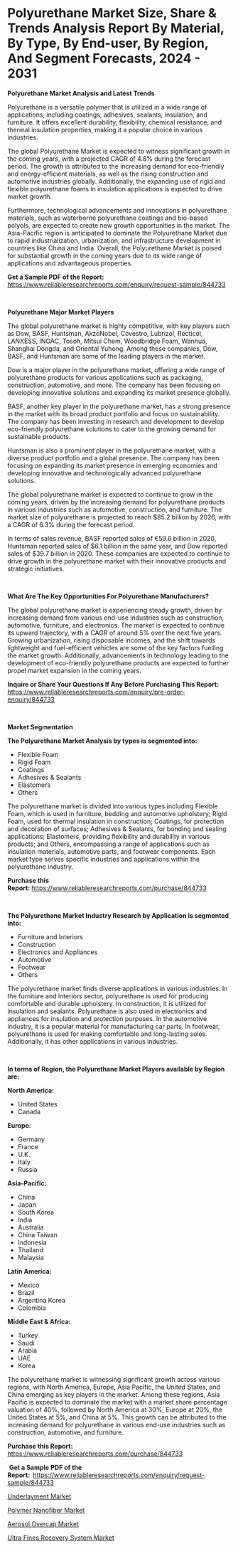 <p><h1>Polyurethane Market Size, Share & Trends Analysis Report By Material, By Type, By End-user, By Region, And Segment Forecasts, 2024 - 2031</h1></p><p><strong>Polyurethane Market Analysis and Latest Trends</strong></p>
<p><p>Polyurethane is a versatile polymer that is utilized in a wide range of applications, including coatings, adhesives, sealants, insulation, and furniture. It offers excellent durability, flexibility, chemical resistance, and thermal insulation properties, making it a popular choice in various industries.</p><p>The global Polyurethane Market is expected to witness significant growth in the coming years, with a projected CAGR of 4.8% during the forecast period. The growth is attributed to the increasing demand for eco-friendly and energy-efficient materials, as well as the rising construction and automotive industries globally. Additionally, the expanding use of rigid and flexible polyurethane foams in insulation applications is expected to drive market growth.</p><p>Furthermore, technological advancements and innovations in polyurethane materials, such as waterborne polyurethane coatings and bio-based polyols, are expected to create new growth opportunities in the market. The Asia-Pacific region is anticipated to dominate the Polyurethane Market due to rapid industrialization, urbanization, and infrastructure development in countries like China and India. Overall, the Polyurethane Market is poised for substantial growth in the coming years due to its wide range of applications and advantageous properties.</p></p>
<p><strong>Get a Sample PDF of the Report:&nbsp;</strong> <a href="https://www.reliableresearchreports.com/enquiry/request-sample/844733">https://www.reliableresearchreports.com/enquiry/request-sample/844733</a></p>
<p>&nbsp;</p>
<p><strong>Polyurethane Major Market Players</strong></p>
<p><p>The global polyurethane market is highly competitive, with key players such as Dow, BASF, Huntsman, AkzoNobel, Covestro, Lubrizol, Recticel, LANXESS, INOAC, Tosoh, Mitsui Chem, Woodbridge Foam, Wanhua, Shanghai Dongda, and Oriental Yuhong. Among these companies, Dow, BASF, and Huntsman are some of the leading players in the market.</p><p>Dow is a major player in the polyurethane market, offering a wide range of polyurethane products for various applications such as packaging, construction, automotive, and more. The company has been focusing on developing innovative solutions and expanding its market presence globally.</p><p>BASF, another key player in the polyurethane market, has a strong presence in the market with its broad product portfolio and focus on sustainability. The company has been investing in research and development to develop eco-friendly polyurethane solutions to cater to the growing demand for sustainable products.</p><p>Huntsman is also a prominent player in the polyurethane market, with a diverse product portfolio and a global presence. The company has been focusing on expanding its market presence in emerging economies and developing innovative and technologically advanced polyurethane solutions.</p><p>The global polyurethane market is expected to continue to grow in the coming years, driven by the increasing demand for polyurethane products in various industries such as automotive, construction, and furniture. The market size of polyurethane is projected to reach $85.2 billion by 2026, with a CAGR of 6.3% during the forecast period.</p><p>In terms of sales revenue, BASF reported sales of €59.6 billion in 2020, Huntsman reported sales of $6.1 billion in the same year, and Dow reported sales of $39.7 billion in 2020. These companies are expected to continue to drive growth in the polyurethane market with their innovative products and strategic initiatives.</p></p>
<p>&nbsp;</p>
<p><strong>What Are The Key Opportunities For Polyurethane Manufacturers?</strong></p>
<p><p>The global polyurethane market is experiencing steady growth, driven by increasing demand from various end-use industries such as construction, automotive, furniture, and electronics. The market is expected to continue its upward trajectory, with a CAGR of around 5% over the next five years. Growing urbanization, rising disposable incomes, and the shift towards lightweight and fuel-efficient vehicles are some of the key factors fuelling the market growth. Additionally, advancements in technology leading to the development of eco-friendly polyurethane products are expected to further propel market expansion in the coming years.</p></p>
<p><strong>Inquire or Share Your Questions If Any Before Purchasing This Report:</strong> <a href="https://www.reliableresearchreports.com/enquiry/pre-order-enquiry/844733">https://www.reliableresearchreports.com/enquiry/pre-order-enquiry/844733</a></p>
<p>&nbsp;</p>
<p><strong>Market Segmentation</strong></p>
<p><strong>The Polyurethane Market Analysis by types is segmented into:</strong></p>
<p><ul><li>Flexible Foam</li><li>Rigid Foam</li><li>Coatings</li><li>Adhesives & Sealants</li><li>Elastomers</li><li>Others</li></ul></p>
<p><p>The polyurethane market is divided into various types including Flexible Foam, which is used in furniture, bedding and automotive upholstery; Rigid Foam, used for thermal insulation in construction; Coatings, for protection and decoration of surfaces; Adhesives & Sealants, for bonding and sealing applications; Elastomers, providing flexibility and durability in various products; and Others, encompassing a range of applications such as insulation materials, automotive parts, and footwear components. Each market type serves specific industries and applications within the polyurethane industry.</p></p>
<p><strong>Purchase this Report:&nbsp;</strong><a href="https://www.reliableresearchreports.com/purchase/844733">https://www.reliableresearchreports.com/purchase/844733</a></p>
<p>&nbsp;</p>
<p><strong>The Polyurethane Market Industry Research by Application is segmented into:</strong></p>
<p><ul><li>Furniture and Interiors</li><li>Construction</li><li>Electronics and Appliances</li><li>Automotive</li><li>Footwear</li><li>Others</li></ul></p>
<p><p>The polyurethane market finds diverse applications in various industries. In the furniture and interiors sector, polyurethane is used for producing comfortable and durable upholstery. In construction, it is utilized for insulation and sealants. Polyurethane is also used in electronics and appliances for insulation and protection purposes. In the automotive industry, it is a popular material for manufacturing car parts. In footwear, polyurethane is used for making comfortable and long-lasting soles. Additionally, it has other applications in various industries.</p></p>
<p>&nbsp;</p>
<p><strong>In terms of Region, the Polyurethane Market Players available by Region are:</strong></p>
<p>
    <p> <strong> North America: </strong>
        <ul>
            <li>United States</li>
            <li>Canada</li>
        </ul>
        </p> 
    <p> <strong> Europe: </strong>
        <ul>
            <li>Germany</li>
            <li>France</li>
            <li>U.K.</li>
            <li>Italy</li>
            <li>Russia</li>
        </ul>
        </p> 
    <p> <strong> Asia-Pacific: </strong>
        <ul>
            <li>China</li>
            <li>Japan</li>
            <li>South Korea</li>
            <li>India</li>
            <li>Australia</li>
            <li>China Taiwan</li>
            <li>Indonesia</li>
            <li>Thailand</li>
            <li>Malaysia</li>
        </ul>
        </p> 
    <p> <strong> Latin America: </strong>
        <ul>
            <li>Mexico</li>
            <li>Brazil</li>
            <li>Argentina Korea</li>
            <li>Colombia</li>
        </ul>
        </p> 
    <p> <strong> Middle East & Africa: </strong>
        <ul>
            <li>Turkey</li>
            <li>Saudi</li>
            <li>Arabia</li>
            <li>UAE</li>
            <li>Korea</li>
        </ul>
    </p>
    </p>
<p><p>The polyurethane market is witnessing significant growth across various regions, with North America, Europe, Asia Pacific, the United States, and China emerging as key players in the market. Among these regions, Asia Pacific is expected to dominate the market with a market share percentage valuation of 40%, followed by North America at 30%, Europe at 20%, the United States at 5%, and China at 5%. This growth can be attributed to the increasing demand for polyurethane in various end-use industries such as construction, automotive, and furniture.</p></p>
<p><strong>Purchase this Report: </strong><a href="https://www.reliableresearchreports.com/purchase/844733">https://www.reliableresearchreports.com/purchase/844733</a></p>
<p>&nbsp;<strong>Get a Sample PDF of the Report:&nbsp;&nbsp;</strong><a href="https://www.reliableresearchreports.com/enquiry/request-sample/844733">https://www.reliableresearchreports.com/enquiry/request-sample/844733</a></p>
<p><strong></strong></p>
<p><p><a href="https://github.com/nancykennedykellievqfqt2/Market-Research-Report-List-1/blob/main/underlayment-market.md">Underlayment Market</a></p><p><a href="https://github.com/seekum/Market-Research-Report-List-1/blob/main/polymer-nanofiber-market.md">Polymer Nanofiber Market</a></p><p><a href="https://view.publitas.com/reportprime-1/aerosol-overcap-market-analysis-and-market-size-global-industry-overview-market-segmentation-and-forecast-2023-to-2030/">Aerosol Overcap Market</a></p><p><a href="https://three-jumbo-f6d.notion.site/Ultra-Fines-Recovery-System-Market-Size-2024-2031-Global-Industrial-Analysis-Key-Geographical-Reg-4035d0c024f140e3965089fe8eb641ae">Ultra Fines Recovery System Market</a></p></p>